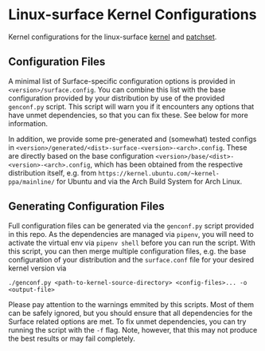 # Linux-surface Kernel Configurations

Kernel configurations for the linux-surface [kernel][linux-surface-kernel] and [patchset][linux-surface-repo].

## Configuration Files

A minimal list of Surface-specific configuration options is provided in `<version>/surface.config`.
You can combine this list with the base configuration provided by your distribution by use of the provided `genconf.py` script.
This script will warn you if it encounters any options that have unmet dependencies, so that you can fix these. See below for more information.

In addition, we provide some pre-generated and (somewhat) tested configs in `<version>/generated/<dist>-surface-<version>-<arch>.config`.
These are directly based on the base configuration `<version>/base/<dist>-<version>-<arch>.config`, which has been obtained from the respective distribution itself, e.g. from `https://kernel.ubuntu.com/~kernel-ppa/mainline/` for Ubuntu and via the Arch Build System for Arch Linux.

## Generating Configuration Files

Full configuration files can be generated via the `genconf.py` script provided in this repo.
As the dependencies are managed via `pipenv`, you will need to activate the virtual env via `pipenv shell` before you can run the script.
With this script, you can then merge multiple configuration files, e.g. the base configuration of your distribution and the `surface.conf` file for your desired kernel version via
```
./genconf.py <path-to-kernel-source-directory> <config-files>... -o <output-file>
```

Please pay attention to the warnings emmited by this scripts.
Most of them can be safely ignored, but you should ensure that all dependencies for the Surface related options are met.
To fix unmet dependencies, you can try running the script with the `-f` flag.
Note, however, that this may not produce the best results or may fail completely.

[linux-surface-repo]: https://github.com/linux-surface/linux-surface
[linux-surface-kernel]: https://github.com/linux-surface/kernel
